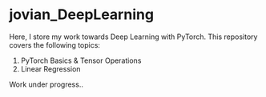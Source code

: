 # jovian_DeepLearning

Here, I store my work towards Deep Learning with PyTorch.
This repository covers the following topics:

1. PyTorch Basics & Tensor Operations
2. Linear Regression


Work under progress..
